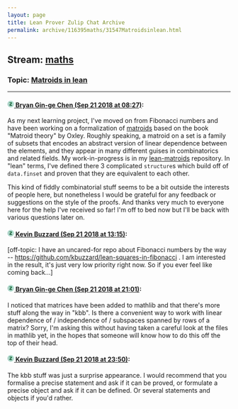 ```yaml
---
layout: page
title: Lean Prover Zulip Chat Archive 
permalink: archive/116395maths/31547Matroidsinlean.html
---
```


## Stream: [maths](index.html)
### Topic: [Matroids in lean](31547Matroidsinlean.html)

---

#### [![Click to go to Zulip](../../assets/img/zulip2.png) Bryan Gin-ge Chen (Sep 21 2018 at 08:27)](https://leanprover.zulipchat.com/#narrow/stream/116395-maths/topic/Matroids%20in%20lean/near/134359386):
As my next learning project, I've moved on from Fibonacci numbers and have been working on a formalization of [matroids](https://en.wikipedia.org/wiki/Matroid) based on the book "Matroid theory" by Oxley. Roughly speaking, a matroid on a set is a family of subsets that encodes an abstract version of linear dependence between the elements, and they appear in many different guises in combinatorics and related fields. My work-in-progress is in my [lean-matroids](https://github.com/bryangingechen/lean-matroids) repository. In "lean" terms, I've defined there 3 complicated `structure`s which build off of `data.finset` and proven that they are equivalent to each other.

This kind of fiddly combinatorial stuff seems to be a bit outside the interests of people here, but nonetheless I would be grateful for any feedback or suggestions on the style of the proofs. And thanks very much to everyone here for the help I've received so far! I'm off to bed now but I'll be back with various questions later on.

#### [![Click to go to Zulip](../../assets/img/zulip2.png) Kevin Buzzard (Sep 21 2018 at 13:15)](https://leanprover.zulipchat.com/#narrow/stream/116395-maths/topic/Matroids%20in%20lean/near/134371300):
[off-topic: I have an uncared-for repo about Fibonacci numbers by the way -- https://github.com/kbuzzard/lean-squares-in-fibonacci . I am interested in the result, it's just very low priority right now. So if you ever feel like coming back...]

#### [![Click to go to Zulip](../../assets/img/zulip2.png) Bryan Gin-ge Chen (Sep 21 2018 at 21:01)](https://leanprover.zulipchat.com/#narrow/stream/116395-maths/topic/Matroids%20in%20lean/near/134397598):
I noticed that matrices have been added to mathlib and that there's more stuff along the way in "kbb". Is there a convenient way to work with linear dependence of / independence of / subspaces spanned by rows of a matrix? Sorry, I'm asking this without having taken a careful look at the files in mathlib yet, in the hopes that someone will know how to do this off the top of their head.

#### [![Click to go to Zulip](../../assets/img/zulip2.png) Kevin Buzzard (Sep 21 2018 at 23:50)](https://leanprover.zulipchat.com/#narrow/stream/116395-maths/topic/Matroids%20in%20lean/near/134407123):
The kbb stuff was just a surprise appearance. I would recommend that you formalise a precise statement and ask if it can be proved, or formulate a precise object and ask if it can be defined. Or several statements and objects if you'd rather.

